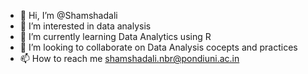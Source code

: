 - 👋 Hi, I’m @Shamshadali
- 👀 I’m interested in data analysis 
- 🌱 I’m currently learning Data Analytics using R
- 💞️ I’m looking to collaborate on Data Analysis cocepts and practices
- 📫 How to reach me shamshadali.nbr@pondiuni.ac.in

<!---
perumbalathshamshadali/perumbalathshamshadali is a ✨ special ✨ repository because its `README.md` (this file) appears on your GitHub profile.
You can click the Preview link to take a look at your changes.
--->
